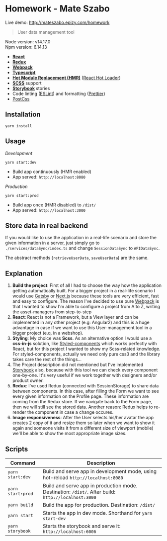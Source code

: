 # Homework - Mate Szabo
Live demo: http://mateszabo.epizy.com/homework
> User data management tool
> 
Node version: v14.17.0<br />
Npm version: 6.14.13
* **[React](https://facebook.github.io/react/)**
* **[Redux](https://github.com/reduxjs/redux)**
* **[Webpack](https://webpack.js.org/)**
* **[Typescript](https://www.typescriptlang.org/)** 
* **[Hot Module Replacement (HMR)](https://webpack.js.org/concepts/hot-module-replacement/)** ([React Hot Loader](https://github.com/gaearon/react-hot-loader))
* **[SCSS](http://sass-lang.com/)** support
* **[Storybook](https://github.com/storybookjs/storybook)** stories
* Code linting ([ESLint](https://github.com/eslint/eslint)) and formatting ([Prettier](https://github.com/prettier/prettier))
* [PostCss](https://github.com/postcss/postcss)

## Installation
`yarn install`

## Usage
*Development*

`yarn start:dev`

* Build app continuously (HMR enabled)
* App served: `http://localhost:8080`

*Production*

`yarn start:prod`

* Build app once (HMR disabled) to `/dist/`
* App served: `http://localhost:3000`

## Store data in real backend
If you would like to use the application in a real-life scenario 
and store the given information in a server, just simply go to
`./services/dataSync/index.ts` and change `SessionDataSync` to
`APIDataSync`. 

The abstract methods (`retrieveUserData`, `saveUserData`) are the same.

## Explanation
1. **Build the project**:
   First of all I had to choose the way how the application getting automatically built.
   For a bigger project in a real-life scenario I would use [Gatsby](https://www.gatsbyjs.com) or [Next.js](https://nextjs.org) because these
   tools are very efficient, fast and easy to configure. The reason I've decided to use pure
   [Webpack](https://webpack.js.org/) is that I wanted to show I'm able to configure a project from A to Z, writing the
   asset-managers from step-to-step
2. **React**: React is not a Framework, but a View layer and can be implemented in any other project (e.g: Angular2) and
   this is a huge advantage in case if we want to use this User-management tool in a bigger project (e.q. in a webshop).
3. **Styling**: My choice was **Scss**. As an alternative option I would use a **css-in-js** solution, like [Styled-components](https://styled-components.com/)
   which works perfectly with React, but for this project I wanted to show my Scss-related knowledge. For styled-components, actually
   we need only pure css3 and the library takes care the rest of the things...
4. The Project description did not mentioned but I've implemented [Storybook](https://github.com/storybookjs/storybook) also,
   because with this tool we can check every component one-by-one. It's very useful if we work together with designers and/or product owner.
5. **Redux**: I've used Redux (connected with SessionStorage) to share data between components. In this case, after filling the Form we want to
   see every given information on the Profile page. These information are coming from the Redux store. If we navigate back to the
   Form page, then we will still see the stored data. Another reason: Redux helps to re-render the component in case a change occures.
6. **Image responsiveness**: After the User selects his/her avatar the app creates 2 copy of it and resize them so later
when we want to show it again and someone visits it from a different size of viewport (mobile) we'll be able
to show the most appropriate image sizes.

## Scripts
Command | Description
--- | ---
`yarn start:dev` | Build and serve app in development mode, using hot-reload `http://localhost:8080`
`yarn start:prod` | Build and serve app in production mode. Destination: `/dist/`. After build: `http://localhost:3000`
`yarn build` | Build the app for production. Destination: `/dist/`
`yarn start` | Starts the app in dev mode. Shorthand for `yarn start-dev`
`yarn storybook` | Starts the storybook and serve it: `http://localhost:6006`

